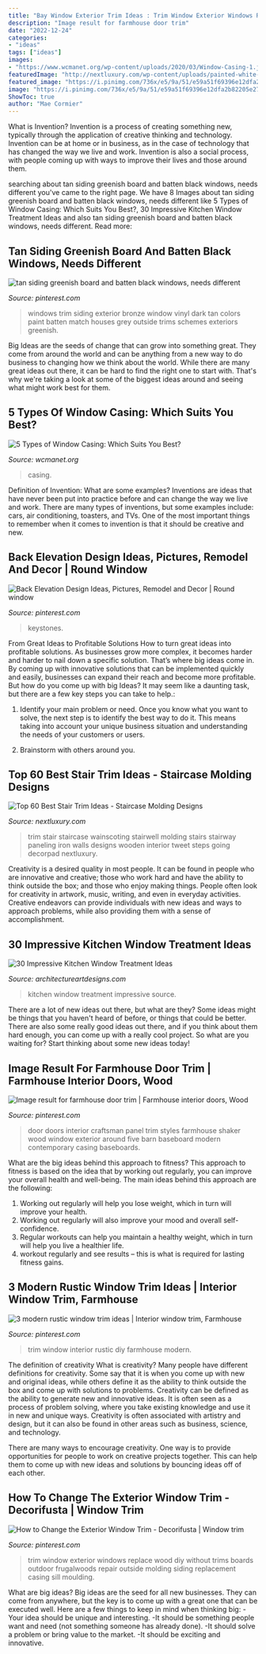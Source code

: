 ```yaml
---
title: "Bay Window Exterior Trim Ideas : Trim Window Exterior Windows Replace Wood Diy Without Trims Boards Outdoor Frugalwoods Repair Outside Molding Siding Replacement Casing Sill Moulding"
description: "Image result for farmhouse door trim"
date: "2022-12-24"
categories:
- "ideas"
tags: ["ideas"]
images:
- "https://www.wcmanet.org/wp-content/uploads/2020/03/Window-Casing-1.jpg"
featuredImage: "http://nextluxury.com/wp-content/uploads/painted-white-staircase-trim-wall-ideas.jpg"
featured_image: "https://i.pinimg.com/736x/e5/9a/51/e59a51f69396e12dfa2b82205e279aa6--black-exterior-exterior-trim.jpg"
image: "https://i.pinimg.com/736x/e5/9a/51/e59a51f69396e12dfa2b82205e279aa6--black-exterior-exterior-trim.jpg"
ShowToc: true
author: "Mae Cormier"
---
```



What is Invention?
Invention is a process of creating something new, typically through the application of creative thinking and technology. Invention can be at home or in business, as in the case of technology that has changed the way we live and work. Invention is also a social process, with people coming up with ways to improve their lives and those around them.

	

		
searching about tan siding greenish board and batten black windows, needs different you've came to the right page. We have 8 Images about tan siding greenish board and batten black windows, needs different like 5 Types of Window Casing: Which Suits You Best?, 30 Impressive Kitchen Window Treatment Ideas and also tan siding greenish board and batten black windows, needs different. Read more:
		
    
## Tan Siding Greenish Board And Batten Black Windows, Needs Different

<img loading=lazy src="https://i.pinimg.com/736x/e5/9a/51/e59a51f69396e12dfa2b82205e279aa6--black-exterior-exterior-trim.jpg" onerror="this.onerror=null;this.src='https://tse1.mm.bing.net/th?id=OIP.KTkw7RLf-2k3kSqIoH1ZDwHaFj&amp;pid=15.1';" alt="tan siding greenish board and batten black windows, needs different">

_Source: pinterest.com_

>windows trim siding exterior bronze window vinyl dark tan colors paint batten match houses grey outside trims schemes exteriors greenish. 

	

Big Ideas are the seeds of change that can grow into something great. They come from around the world and can be anything from a new way to do business to changing how we think about the world. While there are many great ideas out there, it can be hard to find the right one to start with. That's why we're taking a look at some of the biggest ideas around and seeing what might work best for them.

    
## 5 Types Of Window Casing: Which Suits You Best?

<img loading=lazy src="https://www.wcmanet.org/wp-content/uploads/2020/03/Window-Casing-1.jpg" onerror="this.onerror=null;this.src='https://tse4.mm.bing.net/th?id=OIP.7KYq0HmaQHYu9L0pYC9IDQHaE8&amp;pid=15.1';" alt="5 Types of Window Casing: Which Suits You Best?">

_Source: wcmanet.org_

>casing. 

	

Definition of Invention: What are some examples?
Inventions are ideas that have never been put into practice before and can change the way we live and work. There are many types of inventions, but some examples include: cars, air conditioning, toasters, and TVs. One of the most important things to remember when it comes to invention is that it should be creative and new.

    
## Back Elevation Design Ideas, Pictures, Remodel And Decor | Round Window

<img loading=lazy src="https://i.pinimg.com/originals/1a/12/b3/1a12b3a445627b685f3abbbfce9e70e6.jpg" onerror="this.onerror=null;this.src='https://tse2.mm.bing.net/th?id=OIP.MpjkjkIdksEy7t_JqPfTowHaLH&amp;pid=15.1';" alt="Back Elevation Design Ideas, Pictures, Remodel and Decor | Round window">

_Source: pinterest.com_

>keystones. 

	

From Great Ideas to Profitable Solutions
How to turn great ideas into profitable solutions. As businesses grow more complex, it becomes harder and harder to nail down a specific solution. That’s where big ideas come in. By coming up with innovative solutions that can be implemented quickly and easily, businesses can expand their reach and become more profitable.
But how do you come up with big Ideas? It may seem like a daunting task, but there are a few key steps you can take to help.:

1) Identify your main problem or need. Once you know what you want to solve, the next step is to identify the best way to do it. This means taking into account your unique business situation and understanding the needs of your customers or users.

2) Brainstorm with others around you.

    
## Top 60 Best Stair Trim Ideas - Staircase Molding Designs

<img loading=lazy src="http://nextluxury.com/wp-content/uploads/painted-white-staircase-trim-wall-ideas.jpg" onerror="this.onerror=null;this.src='https://tse1.mm.bing.net/th?id=OIP.6g89oBrbPuUcBCCNuypg2AAAAA&amp;pid=15.1';" alt="Top 60 Best Stair Trim Ideas - Staircase Molding Designs">

_Source: nextluxury.com_

>trim stair staircase wainscoting stairwell molding stairs stairway paneling iron walls designs wooden interior tweet steps going decorpad nextluxury. 

	

Creativity is a desired quality in most people. It can be found in people who are innovative and creative; those who work hard and have the ability to think outside the box; and those who enjoy making things. People often look for creativity in artwork, music, writing, and even in everyday activities. Creative endeavors can provide individuals with new ideas and ways to approach problems, while also providing them with a sense of accomplishment.

    
## 30 Impressive Kitchen Window Treatment Ideas

<img loading=lazy src="https://www.architectureartdesigns.com/wp-content/uploads/2013/10/1520.jpg" onerror="this.onerror=null;this.src='https://tse4.mm.bing.net/th?id=OIP.rDPZ-fKBOSO1Iby-DlsFlgAAAA&amp;pid=15.1';" alt="30 Impressive Kitchen Window Treatment Ideas">

_Source: architectureartdesigns.com_

>kitchen window treatment impressive source. 

	

There are a lot of new ideas out there, but what are they? Some ideas might be things that you haven't heard of before, or things that could be better. There are also some really good ideas out there, and if you think about them hard enough, you can come up with a really cool project. So what are you waiting for? Start thinking about some new ideas today!

    
## Image Result For Farmhouse Door Trim | Farmhouse Interior Doors, Wood

<img loading=lazy src="https://i.pinimg.com/736x/98/c7/57/98c757c4820f0258d2105bf920eaf945.jpg" onerror="this.onerror=null;this.src='https://tse4.mm.bing.net/th?id=OIP.y5BKDgf2HLAjTtMMC8AAOAHaJ4&amp;pid=15.1';" alt="Image result for farmhouse door trim | Farmhouse interior doors, Wood">

_Source: pinterest.com_

>door doors interior craftsman panel trim styles farmhouse shaker wood window exterior around five barn baseboard modern contemporary casing baseboards. 

	

What are the big ideas behind this approach to fitness?
This approach to fitness is based on the idea that by working out regularly, you can improve your overall health and well-being. The main ideas behind this approach are the following: 
1) Working out regularly will help you lose weight, which in turn will improve your health. 
2) Working out regularly will also improve your mood and overall self-confidence. 
3) Regular workouts can help you maintain a healthy weight, which in turn will help you live a healthier life. 
4) workout regularly and see results – this is what is required for lasting fitness gains.

    
## 3 Modern Rustic Window Trim Ideas | Interior Window Trim, Farmhouse

<img loading=lazy src="https://i.pinimg.com/736x/e1/0a/31/e10a310fa0190395aeb2e4cf795ae773.jpg" onerror="this.onerror=null;this.src='https://tse3.mm.bing.net/th?id=OIP.76bTMFNoYACLm6LvPuttmgHaLI&amp;pid=15.1';" alt="3 modern rustic window trim ideas | Interior window trim, Farmhouse">

_Source: pinterest.com_

>trim window interior rustic diy farmhouse modern. 

	

The definition of creativity
What is creativity? Many people have different definitions for creativity. Some say that it is when you come up with new and original ideas, while others define it as the ability to think outside the box and come up with solutions to problems.
Creativity can be defined as the ability to generate new and innovative ideas. It is often seen as a process of problem solving, where you take existing knowledge and use it in new and unique ways. Creativity is often associated with artistry and design, but it can also be found in other areas such as business, science, and technology.

There are many ways to encourage creativity. One way is to provide opportunities for people to work on creative projects together. This can help them to come up with new ideas and solutions by bouncing ideas off of each other.

    
## How To Change The Exterior Window Trim - Decorifusta | Window Trim

<img loading=lazy src="https://i.pinimg.com/736x/ef/db/a6/efdba6c403fc516c21f034ef6766c089--exterior-window-trims-how-to-trim-exterior-windows.jpg" onerror="this.onerror=null;this.src='https://tse3.mm.bing.net/th?id=OIP.92Yq5rlwK5re90ak8b7lXAHaJ3&amp;pid=15.1';" alt="How to Change the Exterior Window Trim - Decorifusta | Window trim">

_Source: pinterest.com_

>trim window exterior windows replace wood diy without trims boards outdoor frugalwoods repair outside molding siding replacement casing sill moulding. 

	

What are big ideas?
Big ideas are the seed for all new businesses. They can come from anywhere, but the key is to come up with a great one that can be executed well. Here are a few things to keep in mind when thinking big: 
-Your idea should be unique and interesting. 
-It should be something people want and need (not something someone has already done). 
-It should solve a problem or bring value to the market. 
-It should be exciting and innovative.

